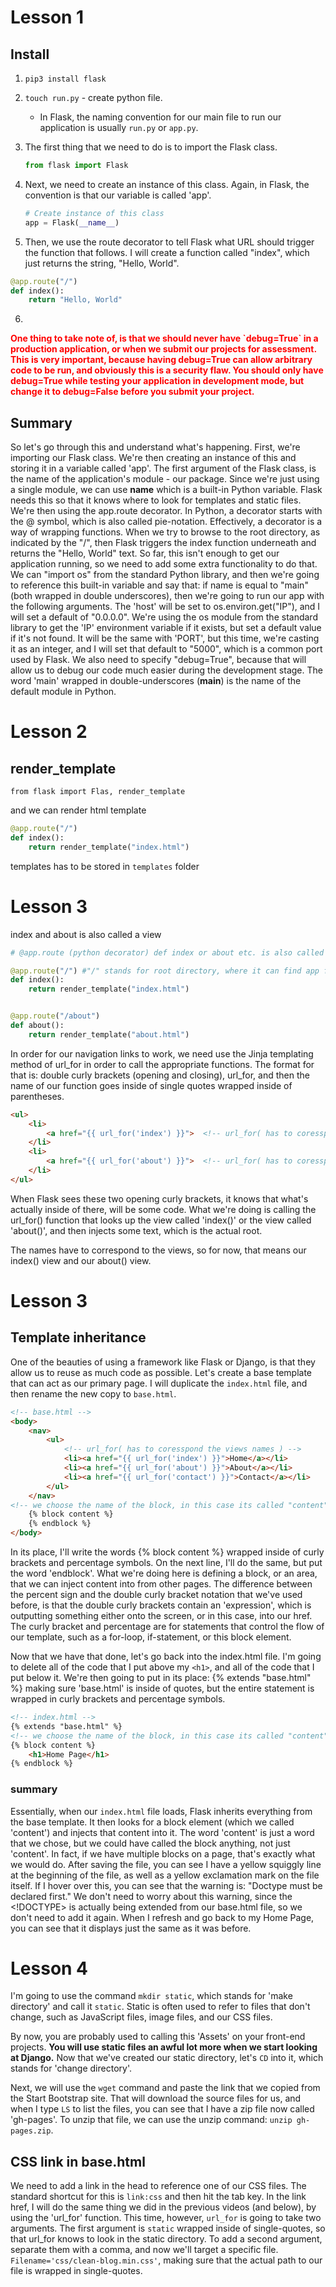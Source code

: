 # Lesson 1

## Install

1. `pip3 install flask`

2. `touch run.py` - create python file.
    - In Flask, the naming convention for our main file to run our application is usually `run.py` or `app.py`.

3. The first thing that we need to do is to import the Flask class.
    ```python
    from flask import Flask
    ```
4. Next, we need to create an instance of this class.
    Again, in Flask, the convention is that our variable is called 'app'.
    ```python
    # Create instance of this class
    app = Flask(__name__)
    ```
5. Then, we use the route decorator to tell Flask what URL should trigger the function that follows.
    I will create a function called "index", which just returns the string, "Hello, World".
```python
@app.route("/")
def index():
    return "Hello, World"
```

6. 


<span style="color:red;">
<strong>One thing to take note of, is that we should never have `debug=True` in a production application, or when we submit our projects for assessment.
This is very important, because having debug=True can allow arbitrary code to be run, and obviously this is a security flaw.
You should only have debug=True while testing your application in development mode, but change it to debug=False before you submit your project.
</strong>
</span>

## Summary 
So let's go through this and understand what's happening.
First, we're importing our Flask class.
We're then creating an instance of this and storing it in a variable called 'app'.
The first argument of the Flask class, is the name of the application's module - our package.
Since we're just using a single module, we can use __name__ which is a built-in Python variable.
Flask needs this so that it knows where to look for templates and static files.
We're then using the app.route decorator.
In Python, a decorator starts with the @ symbol, which is also called pie-notation.
Effectively, a decorator is a way of wrapping functions.
When we try to browse to the root directory, as indicated by the "/", then Flask triggers the index function underneath and returns the "Hello, World" text.
So far, this isn't enough to get our application running, so we need to add some extra functionality to do that.
We can "import os" from the standard Python library, and then we're going to reference this built-in variable and say that:
if name is equal to "main" (both wrapped in double underscores), then we're going to run our app with the following arguments.
The 'host' will be set to os.environ.get("IP"),
and I will set a default of "0.0.0.0".
We're using the os module from the standard library to get the 'IP' environment variable if it exists, but set a default value if it's not found.
It will be the same with 'PORT', but this time, we're casting it as an integer, and I will set that default to "5000", which is a common port used by Flask.
We also need to specify "debug=True", because that will allow us to debug our code much easier during the development stage.
The word 'main' wrapped in double-underscores (__main__) is the name of the default module in Python.

# Lesson 2

## render_template

`from flask import Flas, render_template`

and we can render html template
```python
@app.route("/")
def index():
    return render_template("index.html")
```

templates has to be stored in `templates` folder

# Lesson 3

index and about is also called a view 

```python
# @app.route (python decorator) def index or about etc. is also called a view

@app.route("/") #"/" stands for root directory, where it can find app file
def index():
    return render_template("index.html")


@app.route("/about")
def about():
    return render_template("about.html")
```

In order for our navigation links to work, we need use the Jinja templating method of url_for in order to call the appropriate functions.
The format for that is: double curly brackets (opening and closing), url_for, and then the name of our function goes inside of single quotes wrapped inside of parentheses.

```html
<ul>
    <li>
        <a href="{{ url_for('index') }}">  <!-- url_for( has to coresspond the views names ) -->
    </li>  
    <li>
        <a href="{{ url_for('about') }}">  <!-- url_for( has to coresspond the views names ) -->
    </li> 
</ul>  
```

When Flask sees these two opening curly brackets, it knows that what's actually inside of there, will be some code.
What we're doing is calling the url_for() function that looks up the view called 'index()' or the view called 'about()', and then injects some text, which is the actual root.

The names have to correspond to the views, so for now, that means our index() view and our about() view.

# Lesson 3

## Template inheritance

One of the beauties of using a framework like Flask or Django, is that they allow us to
reuse as much code as possible.
Let's create a base template that can act as our primary page.
I will duplicate the `index.html` file, and then rename the new copy to `base.html`.

```html
<!-- base.html -->
<body>
    <nav>
        <ul>
            <!-- url_for( has to coresspond the views names ) -->
            <li><a href="{{ url_for('index') }}">Home</a></li> 
            <li><a href="{{ url_for('about') }}">About</a></li>
            <li><a href="{{ url_for('contact') }}">Contact</a></li>
        </ul>
    </nav>
<!-- we choose the name of the block, in this case its called "content" -->
    {% block content %}
    {% endblock %}
</body>
```


In its place, I'll write the words {% block content %} wrapped inside of curly brackets
and percentage symbols.
On the next line, I'll do the same, but put the word 'endblock'.
What we're doing here is defining a block, or an area, that we can inject content into
from other pages.
The difference between the percent sign and the double curly bracket notation that we've
used before, is that the double curly brackets contain an 'expression', which is outputting
something either onto the screen, or in this case, into our href.
The curly bracket and percentage are for statements that control the flow of our template, such
as a for-loop, if-statement, or this block element.


Now that we have that done, let's go back into the index.html file.
I'm going to delete all of the code that I put above my `<h1>`, and all of the code that
I put below it.
We're then going to put in its place: {% extends "base.html" %} making sure 'base.html' is
inside of quotes, but the entire statement is wrapped in curly brackets and percentage
symbols.

```html
<!-- index.html -->
{% extends "base.html" %}
<!-- we choose the name of the block, in this case its called "content" -->
{% block content %} 
    <h1>Home Page</h1>
{% endblock %}

```

### summary
Essentially, when our `index.html` file loads, Flask inherits everything from the base template.
It then looks for a block element (which we called 'content') and injects that content
into it.
The word 'content' is just a word that we chose, but we could have called the block
anything, not just 'content'.
In fact, if we have multiple blocks on a page, that's exactly what we would do.
After saving the file, you can see I have a yellow squiggly line at the beginning of
the file, as well as a yellow exclamation mark on the file itself.
If I hover over this, you can see that the warning is: "Doctype must be declared first."
We don't need to worry about this warning, since the <!DOCTYPE> is actually being extended
from our base.html file, so we don't need to add it again.
When I refresh and go back to my Home Page, you can see that it displays just the same
as it was before.

# Lesson 4

I'm going to use the command `mkdir static`, which stands for 'make directory' and call
it `static`.
Static is often used to refer to files that don't change, such as JavaScript files, image
files, and our CSS files.

By now, you are probably used to calling this 'Assets' on your front-end projects.
**You will use static files an awful lot more when we start looking at Django.**
Now that we've created our static directory, let's `CD` into it, which stands for 'change
directory'.

Next, we will use the `wget` command and paste the link that we copied from the Start Bootstrap
site.
That will download the source files for us, and when I type `LS` to list the files, you
can see that I have a zip file now called 'gh-pages'.
To unzip that file, we can use the unzip command: `unzip gh-pages.zip`.


## CSS link in base.html

We need to add a link in the head to reference one of our CSS files.
The standard shortcut for this is `link:css` and then hit the tab key.
In the link href, I will do the same thing we did in the previous videos (and below),
by using the 'url_for' function.
This time, however, `url_for` is going to take two arguments.
The first argument is `static` wrapped inside of single-quotes, so that url_for knows to
look in the static directory.
To add a second argument, separate them with a comma, and now we'll target a specific file.
`Filename='css/clean-blog.min.css'`, making sure that the actual path to our file is wrapped
in single-quotes.